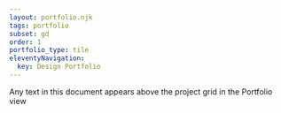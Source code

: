 ```yaml
---
layout: portfolio.njk
tags: portfolio
subset: gd
order: 1
portfolio_type: tile
eleventyNavigation:
  key: Design Portfolio
---
```


Any text in this document appears above the project grid in the Portfolio view
